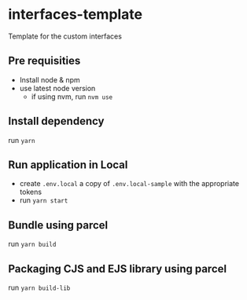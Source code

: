 # interfaces-template

Template for the custom interfaces

## Pre requisities

- Install node & npm
- use latest node version
  - if using nvm, run `nvm use`

## Install dependency

run `yarn`

## Run application in Local

- create `.env.local` a copy of `.env.local-sample` with the appropriate tokens
- run `yarn start`

## Bundle using parcel

run `yarn build`

## Packaging CJS and EJS library using parcel

run `yarn build-lib`
